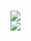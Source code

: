 <h1>
<img src="https://github-readme-stats.vercel.app/api?username=alexplom&hide_border=true&theme=nord&show_icons=true&count_private=true" />
<br/>
<img src="https://github-readme-stats.vercel.app/api/top-langs/?username=alexplom&layout=compact&hide_border=true&theme=nord&show_icons=true&count_private=true" />
</h1>

<!--
**mynkow/mynkow** is a ✨ _special_ ✨ repository because its `README.md` (this file) appears on your GitHub profile.

Here are some ideas to get you started:

- 🔭 I’m currently working on ...
- 🌱 I’m currently learning ...
- 👯 I’m looking to collaborate on ...
- 🤔 I’m looking for help with ...
- 💬 Ask me about ...
- 📫 How to reach me: ...
- 😄 Pronouns: ...
- ⚡ Fun fact: ...
-->
